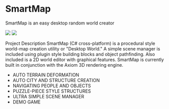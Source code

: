 # SmartMap
SmartMap is an easy desktop random world creator

<img src="https://camo.githubusercontent.com/491527f3748ea510d5da333b200e3ce2b6f5d068/687474703a2f2f7777772e73746172706f72746d656469612e636f6d2f706963732f536d6172744d617042616e6e657230312e6a7067">

<img src="https://camo.githubusercontent.com/ef88ae0dd0a1ed5a7c1716f938fdd23f809fbb31/687474703a2f2f7777772e73746172706f72746d656469612e636f6d2f706963732f536d6172744d617050726576696577732e6a7067">

Project Description SmartMap (C# cross-platform) is a procedural style world-map creation utility or "Desktop World." A simple scene manager is included using plugin style building blocks and object pathfinding. Also included is a 2D world editor with graphical features. SmartMap is currently built in conjunction with the Axiom 3D rendering engine.

<ul><li>AUTO TERRAIN DEFORMATION</li>
<li>AUTO CITY AND STRUCTURE CREATION</li>
<li>NAVIGATING PEOPLE AND OBJECTS</li>
<li>PUZZLE-PIECE STYLE STRUCTURES</li>
<li>ULTRA SIMPLE SCENE MANAGER</li>
<li>DEMO GAME</li></ol>

